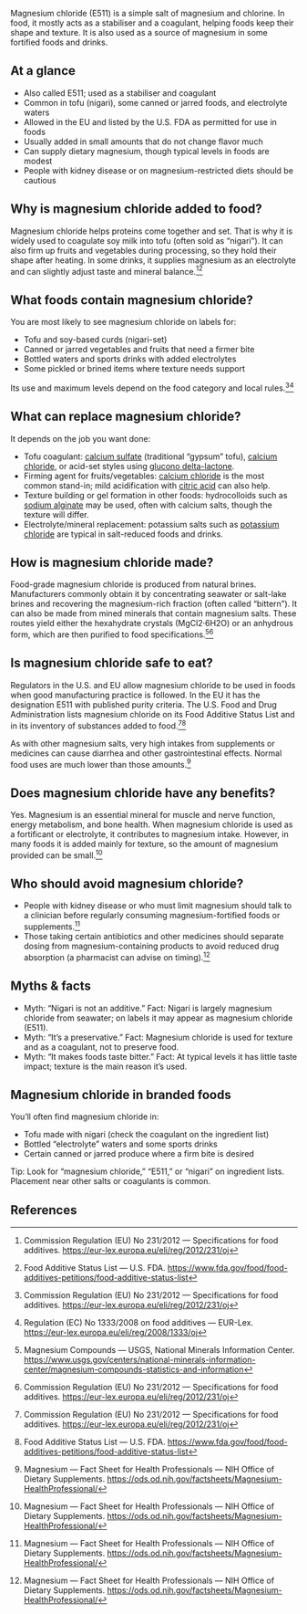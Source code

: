 Magnesium chloride (E511) is a simple salt of magnesium and chlorine. In food, it mostly acts as a stabiliser and a coagulant, helping foods keep their shape and texture. It is also used as a source of magnesium in some fortified foods and drinks.

<!--more-->

## At a glance
- Also called E511; used as a stabiliser and coagulant
- Common in tofu (nigari), some canned or jarred foods, and electrolyte waters
- Allowed in the EU and listed by the U.S. FDA as permitted for use in foods
- Usually added in small amounts that do not change flavor much
- Can supply dietary magnesium, though typical levels in foods are modest
- People with kidney disease or on magnesium-restricted diets should be cautious

## Why is magnesium chloride added to food?
Magnesium chloride helps proteins come together and set. That is why it is widely used to coagulate soy milk into tofu (often sold as “nigari”). It can also firm up fruits and vegetables during processing, so they hold their shape after heating. In some drinks, it supplies magnesium as an electrolyte and can slightly adjust taste and mineral balance.[^1][^2]

## What foods contain magnesium chloride?
You are most likely to see magnesium chloride on labels for:
- Tofu and soy-based curds (nigari-set)
- Canned or jarred vegetables and fruits that need a firmer bite
- Bottled waters and sports drinks with added electrolytes
- Some pickled or brined items where texture needs support

Its use and maximum levels depend on the food category and local rules.[^1][^5]

## What can replace magnesium chloride?
It depends on the job you want done:
- Tofu coagulant: [calcium sulfate](/e516-calcium-sulphate) (traditional “gypsum” tofu), [calcium chloride](/e509-calcium-chloride), or acid-set styles using [glucono delta-lactone](/e575-glucono-delta-lactone).
- Firming agent for fruits/vegetables: [calcium chloride](/e509-calcium-chloride) is the most common stand-in; mild acidification with [citric acid](/e330-citric-acid) can also help.
- Texture building or gel formation in other foods: hydrocolloids such as [sodium alginate](/e401-sodium-alginate) may be used, often with calcium salts, though the texture will differ.
- Electrolyte/mineral replacement: potassium salts such as [potassium chloride](/e508-potassium-chloride) are typical in salt-reduced foods and drinks.

## How is magnesium chloride made?
Food-grade magnesium chloride is produced from natural brines. Manufacturers commonly obtain it by concentrating seawater or salt-lake brines and recovering the magnesium-rich fraction (often called “bittern”). It can also be made from mined minerals that contain magnesium salts. These routes yield either the hexahydrate crystals (MgCl2·6H2O) or an anhydrous form, which are then purified to food specifications.[^3][^1]

## Is magnesium chloride safe to eat?
Regulators in the U.S. and EU allow magnesium chloride to be used in foods when good manufacturing practice is followed. In the EU it has the designation E511 with published purity criteria. The U.S. Food and Drug Administration lists magnesium chloride on its Food Additive Status List and in its inventory of substances added to food.[^1][^2]

As with other magnesium salts, very high intakes from supplements or medicines can cause diarrhea and other gastrointestinal effects. Normal food uses are much lower than those amounts.[^4]

## Does magnesium chloride have any benefits?
Yes. Magnesium is an essential mineral for muscle and nerve function, energy metabolism, and bone health. When magnesium chloride is used as a fortificant or electrolyte, it contributes to magnesium intake. However, in many foods it is added mainly for texture, so the amount of magnesium provided can be small.[^4]

## Who should avoid magnesium chloride?
- People with kidney disease or who must limit magnesium should talk to a clinician before regularly consuming magnesium-fortified foods or supplements.[^4]
- Those taking certain antibiotics and other medicines should separate dosing from magnesium-containing products to avoid reduced drug absorption (a pharmacist can advise on timing).[^4]

## Myths & facts
- Myth: “Nigari is not an additive.” Fact: Nigari is largely magnesium chloride from seawater; on labels it may appear as magnesium chloride (E511).
- Myth: “It’s a preservative.” Fact: Magnesium chloride is used for texture and as a coagulant, not to preserve food.
- Myth: “It makes foods taste bitter.” Fact: At typical levels it has little taste impact; texture is the main reason it’s used.

## Magnesium chloride in branded foods
You’ll often find magnesium chloride in:
- Tofu made with nigari (check the coagulant on the ingredient list)
- Bottled “electrolyte” waters and some sports drinks
- Certain canned or jarred produce where a firm bite is desired

Tip: Look for “magnesium chloride,” “E511,” or “nigari” on ingredient lists. Placement near other salts or coagulants is common.

## References
[^1]: Commission Regulation (EU) No 231/2012 — Specifications for food additives. https://eur-lex.europa.eu/eli/reg/2012/231/oj
[^2]: Food Additive Status List — U.S. FDA. https://www.fda.gov/food/food-additives-petitions/food-additive-status-list
[^3]: Magnesium Compounds — USGS, National Minerals Information Center. https://www.usgs.gov/centers/national-minerals-information-center/magnesium-compounds-statistics-and-information
[^4]: Magnesium — Fact Sheet for Health Professionals — NIH Office of Dietary Supplements. https://ods.od.nih.gov/factsheets/Magnesium-HealthProfessional/
[^5]: Regulation (EC) No 1333/2008 on food additives — EUR-Lex. https://eur-lex.europa.eu/eli/reg/2008/1333/oj
